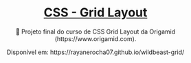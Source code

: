 <h1 align="center"> <a href="https://developer.mozilla.org/pt-BR/docs/Web/CSS/CSS_Grid_Layout/Basic_Concepts_of_Grid_Layout"> CSS - Grid Layout</a>

</h1>

<p align="center">🚀 Projeto final do curso de CSS Grid Layout da Origamid (https://www.origamid.com).</p>

<p align="center">Disponível em: https://rayanerocha07.github.io/wildbeast-grid/</p>
